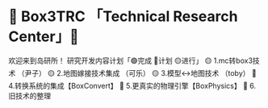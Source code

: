 # 🔬 Box3TRC 「Technical Research Center」🔬

欢迎来到岛研所！
研究开发内容计划「🟢完成 🔵计划 🟡进行」
🟡 1.mc转box3技术 （尹子）
🟡 2.地图嫁接技术集成 （可乐）
🟡 3.模型↔️地图技术 （toby）
🔵 4.转换系统的集成【BoxConvert】
🔵 5.更真实的物理引擎【BoxPhysics】
🔵 6.旧技术的整理

